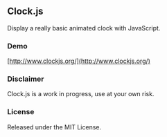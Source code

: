 ## Clock.js

Display a really basic animated clock with JavaScript.

### Demo
[http://www.clockjs.org/](http://www.clockjs.org/)

### Disclaimer

Clock.js is a work in progress, use at your own risk.

### License

Released under the MIT License.
